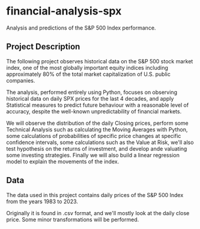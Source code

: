 # financial-analysis-spx
Analysis and predictions of the S&P 500 Index performance.

## Project Description
The following project observes historical data on the S&P 500 stock market index, one of the most globally important equity indices including approximately 80% of the total market capitalization of U.S. public companies.

The analysis, performed entirely using Python, focuses on observing historical data on daily SPX prices for the last 4 decades, and apply Statistical measures to predict future behaviour with a reasonable level of accuracy, despite the well-known unpredictability of financial markets.

We will observe the distribution of the daily Closing prices, perform some Technical Analysis such as calculating the Moving Averages with Python, some calculations of probabilities of specific price changes at specific confidence intervals, some calculations such as the Value at Risk, we'll also test hypothesis on the returns of investment, and develop ande valuating some investing strategies. Finally we will also build a linear regression model to explain the movements of the index.

## Data
The data used in this project contains daily prices of the S&P 500 Index from the years 1983 to 2023.

Originally it is found in .csv format, and we'll mostly look at the daily close price. Some minor transformations will be performed.
